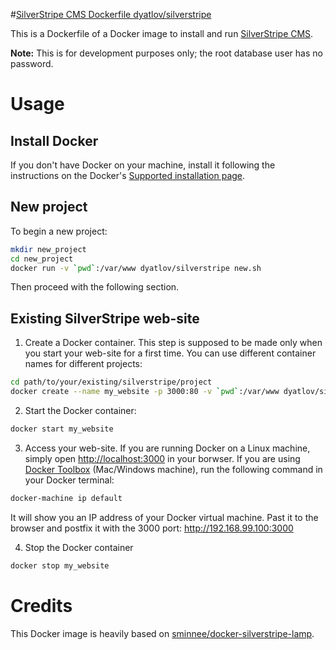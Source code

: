 #[SilverStripe CMS Dockerfile dyatlov/silverstripe](https://hub.docker.com/r/dyatlov/silverstripe/)

This is a Dockerfile of a Docker image to install and run [SilverStripe CMS](http://www.silverstripe.org/).

**Note:** This is for development purposes only; the root database user has no password.

Usage
=====

Install Docker
--------------

If you don't have Docker on your machine, install it following the instructions on the Docker's  [Supported installation page](https://docs.docker.com/installation/).

New project
-----------

To begin a new project:

```bash
mkdir new_project
cd new_project
docker run -v `pwd`:/var/www dyatlov/silverstripe new.sh
```

Then proceed with the following section.

Existing SilverStripe web-site
------------------------------------

1) Create a Docker container. This step is supposed to be made only when you start your web-site for a first time. You can use different container names for different projects:

```bash
cd path/to/your/existing/silverstripe/project
docker create --name my_website -p 3000:80 -v `pwd`:/var/www dyatlov/silverstripe start.sh
```
2) Start the Docker container:

```bash
docker start my_website
```

3) Access your web-site. If you are running Docker on a Linux machine, simply open [http://localhost:3000](http://localhost:3000) in your borwser. If you are using [Docker Toolbox](https://www.docker.com/toolbox) (Mac/Windows machine), run the following command in your Docker terminal: 

```bash
docker-machine ip default
```

It will show you an IP address of your Docker virtual machine. Past it to the browser and postfix it with the 3000 port: http://192.168.99.100:3000

4) Stop the Docker container

```bash
docker stop my_website
```
Credits
=======

This Docker image is heavily based on [sminnee/docker-silverstripe-lamp](https://github.com/sminnee/docker-silverstripe-lamp).

